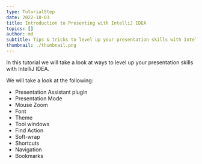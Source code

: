 ```yaml
---
type: TutorialStep
date: 2022-10-03
title: Introduction to Presenting with IntelliJ IDEA
topics: []
author: md
subtitle: Tips & tricks to level up your presentation skills with IntelliJ IDEA
thumbnail: ./thumbnail.png
---
```


In this tutorial we will take a look at ways to level up your presentation skills with IntelliJ IDEA.

We will take a look at the following:
- Presentation Assistant plugin
- Presentation Mode
- Mouse Zoom
- Font
- Theme
- Tool windows
- Find Action
- Soft-wrap
- Shortcuts
- Navigation
- Bookmarks
